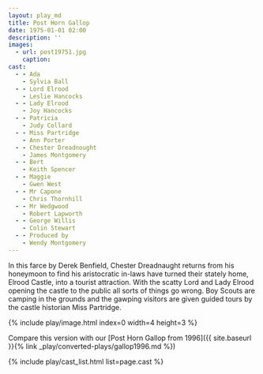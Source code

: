 ```yaml
---
layout: play_md
title: Post Horn Gallop
date: 1975-01-01 02:00
description: ''
images:
  - url: post19751.jpg
    caption:
cast:
  - - Ada
    - Sylvia Ball
  - - Lord Elrood  
    - Leslie Hancocks
  - - Lady Elrood
    - Joy Hancocks
  - - Patricia
    - Judy Collard
  - - Miss Partridge  
    - Ann Porter
  - - Chester Dreadnought  
    - James Montgomery
  - - Bert
    - Keith Spencer
  - - Maggie
    - Gwen West
  - - Mr Capone  
    - Chris Thornhill
  - - Mr Wedgwood  
    - Robert Lapworth
  - - George Willis
    - Colin Stewart
  - - Produced by
    - Wendy Montgomery
---
```


In this farce by Derek Benfield, Chester Dreadnaught returns from his honeymoon to find his aristocratic in-laws have turned their stately home, Elrood Castle, into a tourist attraction. With the scatty Lord and Lady Elrood opening the castle to the public all sorts of things go wrong. Boy Scouts are camping in the grounds and the gawping visitors are given guided tours by the castle historian Miss Partridge.

{% include play/image.html index=0 width=4 height=3 %}

Compare this version with our [Post Horn Gallop from 1996]({{ site.baseurl }}{% link _play/converted-plays/gallop1996.md %}) 

{% include play/cast_list.html list=page.cast %}
